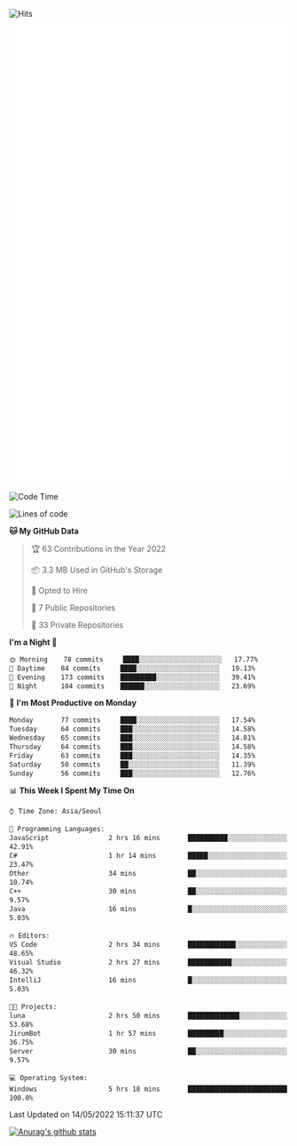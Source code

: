 ![Hits](https://hits.seeyoufarm.com/api/count/incr/badge.svg?url=https%3A%2F%2Fgithub.com%2Fkokose1234&count_bg=%2379C83D&title_bg=%23555555&icon=apple.svg&icon_color=%23E7E7E7&title=hits&edge_flat=false)
<br/>
![Metrics](https://github.com/kokose1234/kokose1234/blob/main/github-metrics.svg)

<!--START_SECTION:waka-->
![Code Time](http://img.shields.io/badge/Code%20Time-640%20hrs%204%20mins-blue)

![Lines of code](https://img.shields.io/badge/From%20Hello%20World%20I%27ve%20Written-2%20Million%20lines%20of%20code-blue)

**🐱 My GitHub Data** 

> 🏆 63 Contributions in the Year 2022
 > 
> 📦 3.3 MB Used in GitHub's Storage 
 > 
> 💼 Opted to Hire
 > 
> 📜 7 Public Repositories 
 > 
> 🔑 33 Private Repositories  
 > 
**I'm a Night 🦉** 

```text
🌞 Morning    78 commits     ████░░░░░░░░░░░░░░░░░░░░░   17.77% 
🌆 Daytime    84 commits     ████░░░░░░░░░░░░░░░░░░░░░   19.13% 
🌃 Evening    173 commits    █████████░░░░░░░░░░░░░░░░   39.41% 
🌙 Night      104 commits    ██████░░░░░░░░░░░░░░░░░░░   23.69%

```
📅 **I'm Most Productive on Monday** 

```text
Monday       77 commits     ████░░░░░░░░░░░░░░░░░░░░░   17.54% 
Tuesday      64 commits     ███░░░░░░░░░░░░░░░░░░░░░░   14.58% 
Wednesday    65 commits     ███░░░░░░░░░░░░░░░░░░░░░░   14.81% 
Thursday     64 commits     ███░░░░░░░░░░░░░░░░░░░░░░   14.58% 
Friday       63 commits     ███░░░░░░░░░░░░░░░░░░░░░░   14.35% 
Saturday     50 commits     ██░░░░░░░░░░░░░░░░░░░░░░░   11.39% 
Sunday       56 commits     ███░░░░░░░░░░░░░░░░░░░░░░   12.76%

```


📊 **This Week I Spent My Time On** 

```text
⌚︎ Time Zone: Asia/Seoul

💬 Programming Languages: 
JavaScript               2 hrs 16 mins       ██████████░░░░░░░░░░░░░░░   42.91% 
C#                       1 hr 14 mins        █████░░░░░░░░░░░░░░░░░░░░   23.47% 
Other                    34 mins             ██░░░░░░░░░░░░░░░░░░░░░░░   10.74% 
C++                      30 mins             ██░░░░░░░░░░░░░░░░░░░░░░░   9.57% 
Java                     16 mins             █░░░░░░░░░░░░░░░░░░░░░░░░   5.03%

🔥 Editors: 
VS Code                  2 hrs 34 mins       ████████████░░░░░░░░░░░░░   48.65% 
Visual Studio            2 hrs 27 mins       ███████████░░░░░░░░░░░░░░   46.32% 
IntelliJ                 16 mins             █░░░░░░░░░░░░░░░░░░░░░░░░   5.03%

🐱‍💻 Projects: 
luna                     2 hrs 50 mins       █████████████░░░░░░░░░░░░   53.68% 
JirumBot                 1 hr 57 mins        █████████░░░░░░░░░░░░░░░░   36.75% 
Server                   30 mins             ██░░░░░░░░░░░░░░░░░░░░░░░   9.57%

💻 Operating System: 
Windows                  5 hrs 18 mins       █████████████████████████   100.0%

```


 Last Updated on 14/05/2022 15:11:37 UTC
<!--END_SECTION:waka-->

[![Anurag's github stats](https://github-readme-stats.vercel.app/api?username=kokose1234&theme=dracula)](https://github.com/anuraghazra/github-readme-stats)



	
